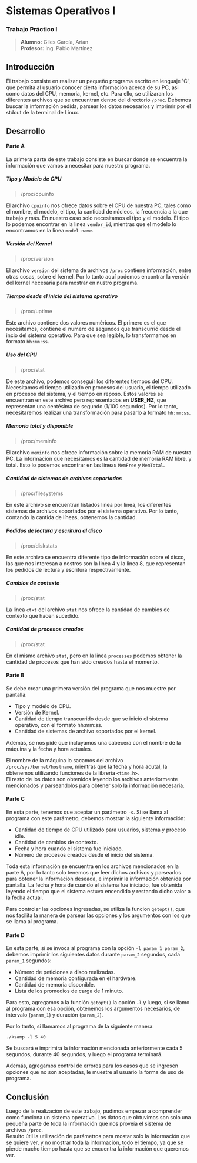  # Sistemas Operativos I
### Trabajo Práctico I

>**Alumno:** Giles García, Arian  
**Profesor:** Ing. Pablo Martínez

## Introducción
El trabajo consiste en realizar un pequeño programa escrito en lenguaje 'C', que permita al usuario conocer cierta información acerca de su PC, asi como datos del CPU, memoria, kernel, etc. Para ello, se utilizaran los diferentes archivos que se encuentran dentro del directorio `/proc`. Debemos buscar la información pedida, parsear los datos necesarios y imprimir por el stdout de la terminal de Linux.

## Desarrollo
#### Parte A

La primera parte de este trabajo consiste en buscar donde se encuentra la información que vamos a necesitar para nuestro programa.

##### Tipo y Modelo de CPU  
> /proc/cpuinfo

El archivo `cpuinfo`   nos ofrece datos sobre el CPU de nuestra PC, tales como el nombre, el modelo, el tipo, la cantidad de núcleos, la frecuencia a la que trabajo y más. En nuestro caso solo necesitamos el tipo y el modelo. El tipo lo podemos encontrar en la linea  `vendor_id`, mientras que el modelo lo encontramos en la linea `model name`.

##### Versión del Kernel
> /proc/version

El archivo `version` del sistema de archivos `/proc` contiene información, entre otras cosas, sobre el kernel. Por lo tanto aquí podemos encontrar la versión del kernel necesaria para mostrar en nustro programa.

##### Tiempo desde el inicio del sistema operativo
> /proc/uptime

Este archivo contiene dos valores numéricos. El primero es el que necesitamos, contiene el numero de segundos que transcurrió desde el incio del sistema operativo. Para que sea legible, lo transformamos en formato `hh:mm:ss`.

##### Uso del CPU
> /proc/stat

De este archivo, podemos conseguir los diferentes tiempos del CPU. Necesitamos el tiempo utilizado en procesos del usuario, el tiempo utilizado en procesos del sistema, y el tiempo en reposo. Estos valores se encuentran en este archivo pero representados en **USER_HZ**, que representan una centésima de segundo (1/100 segundos). Por lo tanto, necesitaremos realizar una transformación para pasarlo a formato `hh:mm:ss`.

##### Memoria total y disponible
> /proc/meminfo

El archivo `meminfo` nos ofrece información sobre la memoria RAM de nuestra PC. La información que necesitamos es la cantidad de memoria RAM libre, y total. Esto lo podemos encontrar en las lineas `MemFree` y `MemTotal`.

##### Cantidad de sistemas de archivos soportados
> /proc/filesystems

En este archivo se encuentran listados linea por linea, los diferentes sistemas de archivos soportados por el sistema operativo. Por lo tanto, contando la cantida de líneas, obtenemos la cantidad.

##### Pedidos de lectura y escritura al disco
> /proc/diskstats

En este archivo se encuentra diferente tipo de información sobre el disco, las que nos interesan a nostros son la linea 4 y la linea 8, que representan los pedidos de lectura y escritura respectivamente.

##### Cambios de contexto
> /proc/stat

La linea `ctxt` del archivo `stat` nos ofrece la cantidad de cambios de contexto que hacen sucedido.

##### Cantidad de procesos creados
> /proc/stat

En el mismo archivo `stat`, pero en la linea `processes` podemos obtener la cantidad de procesos que han sido creados hasta el momento.

#### Parte B

Se debe crear una primera versión del programa que nos muestre por pantalla:

- Tipo y modelo de CPU. 
- Versión de Kernel.
- Cantidad de tiempo transcurrido desde que se inició el sistema operativo, con el formato hh:mm:ss. 
- Cantidad de sistemas de archivo soportados por el kernel.

Además, se nos pide que incluyamos una cabecera con el nombre de la máquina y la fecha y hora actuales.

El nombre de la máquina lo sacamos del archivo `/proc/sys/kernel/hostname`, mientras que la fecha y hora acutal, la obtenemos utilizando funciones de la libreria `<time.h>`.  
El resto de los datos son obtenidos leyendo los archivos anteriormente mencionados y parseandolos para obtener solo la información necesaria.

#### Parte C

En esta parte, tenemos que aceptar un parámetro `-s`. Si se llama al programa con este parámetro, debemos mostrar la siguiente información:

- Cantidad de tiempo de CPU utilizado para usuarios, sistema y proceso idle. 
- Cantidad de cambios de contexto. 
- Fecha y hora cuando el sistema fue iniciado. 
- Número de procesos creados desde el inicio del sistema.

Toda esta información se encuentra en los archivos mencionados en la parte A, por lo tanto solo tenemos que leer dichos archivos y parsearlos para obtener la información deseada, e imprimir la información obtenida por pantalla. La fecha y hora de cuando el sistema fue iniciado, fue obtenida leyendo el tiempo que el sistema estuvo encendido y restando dicho valor a la fecha actual.

Para controlar las opciones ingresadas, se utiliza la funcion `getopt()`, que nos facilita la manera de parsear las opciones y los argumentos con los que se llama al programa.

#### Parte D
En esta parte, si se invoca al programa con la opción `-l param_1 param_2`, debemos imprimir los siguientes datos durante `param_2` segundos, cada `param_1` segundos:

- Número de peticiones a disco realizadas. 
- Cantidad de memoria configurada en el hardware. 
- Cantidad de memoria disponible. 
- Lista de los promedios de carga de 1 minuto. 

Para esto, agregamos a la función `getopt()` la opción `-l` y luego, si se llamo al programa con esa opción, obtenemos los argumentos necesarios, de intervalo (`param_1`) y duración (`param_2`).

Por lo tanto, si llamamos al programa de la siguiente manera:

```
./ksamp -l 5 40
```

Se buscará e imprimirá la información mencionada anteriormente cada 5 segundos, durante 40 segundos, y luego el programa terminará.

Además, agregamos control de errores para los casos que se ingresen opciones que no son aceptadas, le muestre al usuario la forma de uso de programa.

## Conclusión
Luego de la realización de este trabajo, pudimos empezar a comprender como funciona un sistema operativo. Los datos que obtuvimos son solo una pequeña parte de toda la información que nos proveía el sistema de archivos `/proc`.  
Resulto útil la utilización de parámetros para mostar solo la información que se quiere ver, y no mostrar toda la información, todo el tiempo, ya que se pierde mucho tiempo hasta que se encuentra la información que queremos ver.